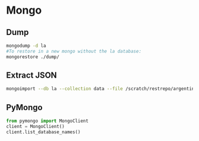# Mongo
## Dump
```bash
mongodump -d la
#To restore in a new mongo without the la database:
mongorestore ./dump/
```
## Extract JSON
```bash
mongoimport --db la --collection data --file /scratch/restrepo/argentina.json --jsonArray
```
## PyMongo
```python
from pymongo import MongoClient
client = MongoClient()
client.list_database_names()
```
